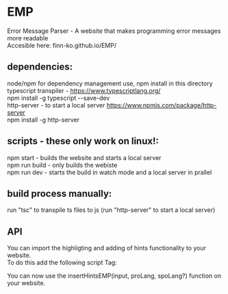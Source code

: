 # EMP

Error Message Parser - A website that makes programming error messages more readable  
Accesible here: finn-ko.github.io/EMP/  

## dependencies:

node/npm for dependency management use, npm install in this directory  
typescript transpiler - https://www.typescriptlang.org/  
  npm install -g typescript --save-dev  
http-server - to start a local server https://www.npmjs.com/package/http-server  
  npm install -g http-server  
  
## scripts - these only work on linux!:

npm start - builds the website and starts a local server  
npm run build - only builds the webiste  
npm run dev - starts the build in watch mode and a local server in prallel

## build process manually:
 
run "tsc" to transpile ts files to js
(run "http-server" to start a local server)  
  
## API  
  
You can import the highligting and adding of hints functionality to your website.  
To do this add the following script Tag:  
<script type="module"> import insertHintsEMP from 'https://finn-ko.github.io/EMP/js/highlighterExport.js'; </script>  
You can now use the insertHintsEMP(input, proLang, spoLang?) function on your website.
